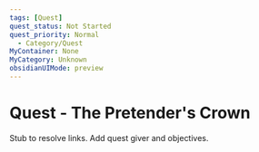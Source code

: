 ```yaml
---
tags: [Quest]
quest_status: Not Started
quest_priority: Normal
  - Category/Quest
MyContainer: None
MyCategory: Unknown
obsidianUIMode: preview
---
```


# Quest - The Pretender's Crown

Stub to resolve links. Add quest giver and objectives.
